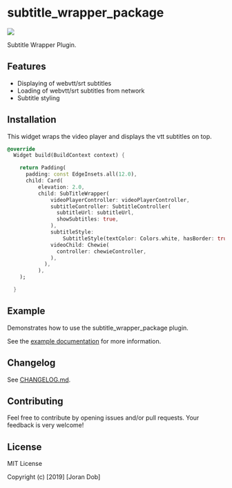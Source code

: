 # subtitle_wrapper_package

[![](https://img.shields.io/badge/pub-v1.0.0-brightgreen.svg)](https://pub.dev/packages/subtitle_wrapper_package)

Subtitle Wrapper Plugin.

## Features

* Displaying of webvtt/srt subtitles 
* Loading of webvtt/srt subtitles from network
* Subtitle styling 

## Installation

This widget wraps the video player and displays the vtt subtitles on top. 

``` dart
@override
  Widget build(BuildContext context) {

    return Padding(
      padding: const EdgeInsets.all(12.0),
      child: Card(
          elevation: 2.0,
          child: SubTitleWrapper(
              videoPlayerController: videoPlayerController,
              subtitleController: SubtitleController(
                subtitleUrl: subtitleUrl,
                showSubtitles: true,
              ),
              subtitleStyle:
                  SubtitleStyle(textColor: Colors.white, hasBorder: true),
              videoChild: Chewie(
                controller: chewieController,
              ),
            ),
          ),
    );

  }

```

## Example

Demonstrates how to use the subtitle_wrapper_package plugin.

See the [example documentation](example/README.md) for more information.

## Changelog

See [CHANGELOG.md](CHANGELOG.md).

## Contributing

Feel free to contribute by opening issues and/or pull requests. Your feedback is very welcome!

## License

MIT License

Copyright (c) [2019] [Joran Dob]
